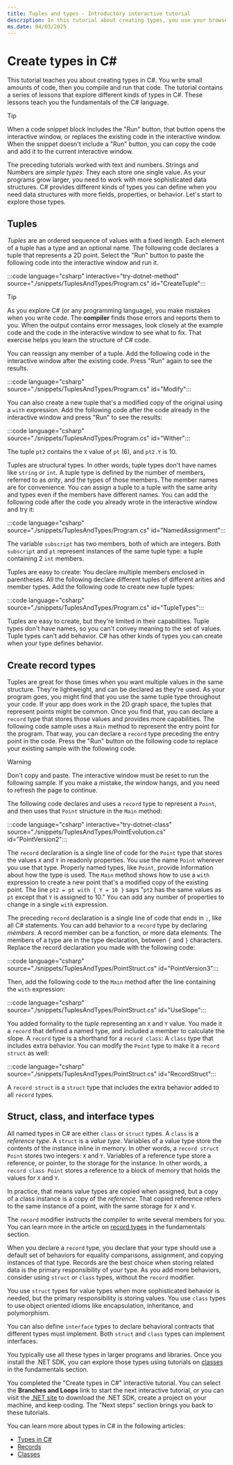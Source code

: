 ```yaml
---
title: Tuples and types - Introductory interactive tutorial
description: In this tutorial about creating types, you use your browser to learn C# interactively. You're going to write C# code and see the results of compiling and running your code directly in the browser.
ms.date: 04/03/2025
---
```

# Create types in C\#

This tutorial teaches you about creating types in C#. You write small amounts of code, then you compile and run that code. The tutorial contains a series of lessons that explore different kinds of types in C#. These lessons teach you the fundamentals of the C# language.

> [!TIP]
> When a code snippet block includes the "Run" button, that button opens the interactive window, or replaces the existing code in the interactive window. When the snippet doesn't include a "Run" button, you can copy the code and add it to the current interactive window.

The preceding tutorials worked with text and numbers. Strings and Numbers are *simple types*: They each store one single value. As your programs grow larger, you need to work with more sophisticated data structures. C# provides different kinds of types you can define when you need data structures with more fields, properties, or behavior. Let's start to explore those types.

## Tuples

*Tuples* are an ordered sequence of values with a fixed length. Each element of a tuple has a type and an optional name. The following code declares a tuple that represents a 2D point. Select the "Run" button to paste the following code into the interactive window and run it.

:::code language="csharp" interactive="try-dotnet-method" source="./snippets/TuplesAndTypes/Program.cs" id="CreateTuple":::

> [!TIP]
> As you explore C# (or any programming language), you make mistakes when you write code. The **compiler** finds those errors and reports them to you. When the output contains error messages, look closely at the example code and the code in the interactive window to see what to fix. That exercise helps you learn the structure of C# code.

You can reassign any member of a tuple. Add the following code in the interactive window after the existing code. Press "Run" again to see the results.

:::code language="csharp" source="./snippets/TuplesAndTypes/Program.cs" id="Modify":::

You can also create a new tuple that's a modified copy of the original using a `with` expression. Add the following code after the code already in the interactive window and press "Run" to see the results:

:::code language="csharp" source="./snippets/TuplesAndTypes/Program.cs" id="Wither":::

The tuple `pt2` contains the `X` value of `pt` (6), and `pt2.Y` is 10.

Tuples are structural types. In other words, tuple types don't have names like `string` or `int`. A tuple type is defined by the number of members, referred to as *arity*, and the types of those members. The member names are for convenience. You can assign a tuple to a tuple with the same arity and types even if the members have different names. You can add the following code after the code you already wrote in the interactive window and try it:

:::code language="csharp" source="./snippets/TuplesAndTypes/Program.cs" id="NamedAssignment":::

The variable `subscript` has two members, both of which are integers. Both `subscript` and `pt` represent instances of the same tuple type: a tuple containing 2 `int` members.

Tuples are easy to create: You declare multiple members enclosed in parentheses. All the following declare different tuples of different arities and member types. Add the following code to create new tuple types:

:::code language="csharp" source="./snippets/TuplesAndTypes/Program.cs" id="TupleTypes":::

Tuples are easy to create, but they're limited in their capabilities. Tuple types don't have names, so you can't convey meaning to the set of values. Tuple types can't add behavior. C# has other kinds of types you can create when your type defines behavior.

## Create record types

Tuples are great for those times when you want multiple values in the same structure. They're lightweight, and can be declared as they're used. As your program goes, you might find that you use the same tuple type throughout your code. If your app does work in the 2D graph space, the tuples that represent points might be common. Once you find that, you can declare a `record` type that stores those values and provides more capabilities. The following code sample uses a `Main` method to represent the entry point for the program. That way, you can declare a `record` type preceding the entry point in the code. Press the "Run" button on the following code to replace your existing sample with the following code.

> [!WARNING]
> Don't copy and paste. The interactive window must be reset to run the following sample. If you make a mistake, the window hangs, and you need to refresh the page to continue.

The following code declares and uses a `record` type to represent a `Point`, and then uses that `Point` structure in the `Main` method:

:::code language="csharp" interactive="try-dotnet-class" source="./snippets/TuplesAndTypes/PointEvolution.cs" id="PointVersion2":::

The `record` declaration is a single line of code for the `Point` type that stores the values `X` and `Y` in readonly properties. You use the name `Point` wherever you use that type. Properly named types, like `Point`, provide information about how the type is used. The `Main` method shows how to use a `with` expression to create a new point that's a modified copy of the existing point. The line `pt2 = pt with { Y = 10 }` says "`pt2` has the same values as `pt` except that `Y` is assigned to 10." You can add any number of properties to change in a single `with` expression.

The preceding `record` declaration is a single line of code that ends in `;`, like all C# statements. You can add behavior to a `record` type by declaring *members*. A record member can be a function, or more data elements. The members of a type are in the type declaration, between `{` and  `}` characters. Replace the record declaration you made with the following code:

:::code language="csharp" source="./snippets/TuplesAndTypes/PointStruct.cs" id="PointVersion3":::

Then, add the following code to the `Main` method after the line containing the `with` expression:

:::code language="csharp" source="./snippets/TuplesAndTypes/PointStruct.cs" id="UseSlope":::

You added formality to the *tuple* representing an `X` and `Y` value. You made it a `record` that defined a named type, and included a member to calculate the slope. A `record` type is a shorthand for a `record class`: A `class` type that includes extra behavior. You can modify the `Point` type to make it a `record struct` as well:

:::code language="csharp" source="./snippets/TuplesAndTypes/PointStruct.cs" id="RecordStruct":::

A `record struct` is a `struct` type that includes the extra behavior added to all `record` types.

## Struct, class, and interface types

All named types in C# are either `class` or `struct` types. A `class` is a *reference type*. A `struct` is a *value type*. Variables of a value type store the contents of the instance inline in memory. In other words, a `record struct Point` stores two integers: `X` and `Y`. Variables of a reference type store a reference, or pointer, to the storage for the instance. In other words, a `record class Point` stores a reference to a block of memory that holds the values for `X` and `Y`.

In practice, that means value types are copied when assigned, but a copy of a class instance is a copy of the *reference*. That copied reference refers to the same instance of a point, with the same storage for `X` and `Y`.

The `record` modifier instructs the compiler to write several members for you. You can learn more in the article on [record types](../../fundamentals/types/records.md) in the fundamentals section.

When you declare a `record` type, you declare that your type should use a default set of behaviors for equality comparisons, assignment, and copying instances of that type. Records are the best choice when storing related data is the primary responsibility of your type. As you add more behaviors, consider using `struct` or `class` types, without the `record` modifier.

You use `struct` types for value types when more sophisticated behavior is needed, but the primary responsibility is storing values. You use `class` types to use object oriented idioms like encapsulation, inheritance, and polymorphism.

You can also define `interface` types to declare behavioral contracts that different types must implement. Both `struct` and `class` types can implement interfaces.

You typically use all these types in larger programs and libraries. Once you install the .NET SDK, you can explore those types using tutorials on [classes](../../fundamentals/tutorials/classes.md) in the fundamentals section.

You completed the "Create types in C#" interactive tutorial. You can select the **Branches and Loops** link to start the next interactive tutorial, or you can visit the [.NET site](https://dotnet.microsoft.com/learn/dotnet/hello-world-tutorial/intro) to download the .NET SDK, create a project on your machine, and keep coding. The "Next steps" section brings you back to these tutorials.

You can learn more about types in C# in the following articles:

- [Types in C#](../../fundamentals/types/index.md)
- [Records](../../fundamentals/types/records.md)
- [Classes](../../fundamentals/types/classes.md)
